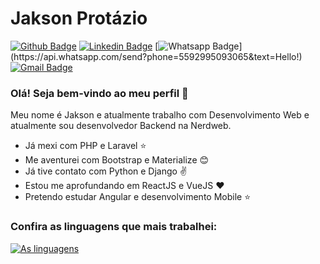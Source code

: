 # Jakson Protázio

[![Github Badge](https://img.shields.io/badge/-Github-000?style=flat-square&logo=Github&logoColor=white&link=https://github.com/JaksonProtazio)](https://github.com/JaksonProtazio)
[![Linkedin Badge](https://img.shields.io/badge/-LinkedIn-blue?style=flat-square&logo=Linkedin&logoColor=white&link=https://www.linkedin.com/in/jakson-protazio/)](https://www.linkedin.com/in/jakson-protazio/)
[![Whatsapp Badge](https://img.shields.io/badge/-Whatsapp-4CA143?style=flat-square&labelColor=4CA143&logo=whatsapp&logoColor=white&link=https://api.whatsapp.com/send?phone=5592995093065&text=Hello!)](https://api.whatsapp.com/send?phone=5592995093065&text=Hello!)
[![Gmail Badge](https://img.shields.io/badge/-Gmail-c14438?style=flat-square&logo=Gmail&logoColor=white&link=https://mail.google.com/mail/?view=cm&fs=1&to=jpv.lic16@uea.edu.br)](https://mail.google.com/mail/?view=cm&fs=1&to=jpv.lic16@uea.edu.b)

### Olá! Seja bem-vindo ao meu perfil 👋

Meu nome é Jakson e atualmente trabalho com Desenvolvimento Web e atualmente sou desenvolvedor Backend na Nerdweb.

- Já mexi com PHP e Laravel :star:
- Me aventurei com Bootstrap e Materialize :blush:
- Já tive contato com Python e Django :v:
- Estou me aprofundando em ReactJS e VueJS :heart:
- Pretendo estudar Angular e desenvolvimento Mobile :star:

### Confira as linguagens que mais trabalhei:

[![As linguagens](https://github-readme-stats.vercel.app/api/top-langs/?username=JaksonProtazio)](https://github.com/JaksonProtazio/github-readme-stats)
